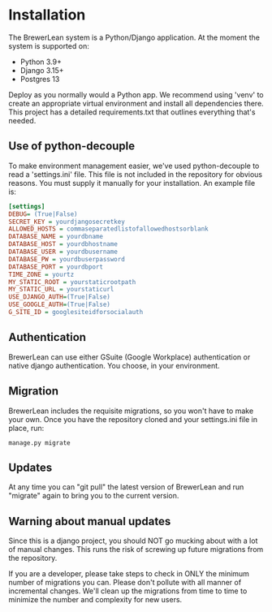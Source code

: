 # Installation
The BrewerLean system is a Python/Django application.  At the
moment the system is supported on:
* Python 3.9+
* Django 3.15+
* Postgres 13

Deploy as you normally would a Python app.  We recommend using
'venv' to create an appropriate virtual environment and install
all dependencies there.  This project has a detailed requirements.txt
that outlines everything that's needed.

## Use of python-decouple
To make environment management easier, we've used python-decouple
to read a 'settings.ini' file.  This file is not included in the
repository for obvious reasons.  You must supply it manually for
your installation.  An example file is:

```ini
[settings]
DEBUG= (True|False)
SECRET_KEY = yourdjangosecretkey
ALLOWED_HOSTS = commaseparatedlistofallowedhostsorblank
DATABASE_NAME = yourdbname
DATABASE_HOST = yourdbhostname
DATABASE_USER = yourdbusername
DATABASE_PW = yourdbuserpassword
DATABASE_PORT = yourdbport
TIME_ZONE = yourtz
MY_STATIC_ROOT = yourstaticrootpath
MY_STATIC_URL = yourstaticurl
USE_DJANGO_AUTH=(True|False)
USE_GOOGLE_AUTH=(True|False)
G_SITE_ID = googlesiteidforsocialauth
```

## Authentication
BrewerLean can use either GSuite (Google Workplace) authentication
or native django authentication.  You choose, in your environment.

## Migration
BrewerLean includes the requisite migrations, so you won't have to
make your own.  Once you have the repository cloned and your settings.ini 
file in place, run:

```commandline
manage.py migrate
```

## Updates
At any time you can "git pull" the latest version of BrewerLean and run
"migrate" again to bring you to the current version.

## Warning about manual updates
Since this is a django project, you should NOT go mucking about with a
lot of manual changes.  This runs the risk of screwing up future
migrations from the repository.

If you are a developer, please take steps to check in ONLY the
minimum number of migrations you can.  Please don't pollute with
all manner of incremental changes.  We'll clean up the migrations 
from time to time to minimize the number and complexity for new 
users.